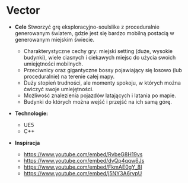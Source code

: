 # Vector

- **Cele**
	Stworzyć grę eksploracyjno-soulslike z proceduralnie generowanym światem, gdzie jest się bardzo mobilną postacią w generowanym miejskim świecie. 
	- Charakterystyczne cechy gry: miejski setting (duże, wysokie budynki), wiele ciasnych i ciekawych miejsc do użycia swoich umiejętności mobilnych. 
	- Przeciwnicy oraz gigantyczne bossy pojawiający się losowo (lub proceduralnie) na terenie całej mapy. 
	- Duży stopień trudności, ale momenty spokoju, w których można ćwiczyć swoje umiejętności. 
	- Możliwość znalezienia pojazdów latających i latania po mapie.
	- Budynki do których można wejść i przejść na ich samą górę.

- **Technologie:**
	- UE5
	- C++

- **Inspiracja**
	- https://www.youtube.com/embed/RvbeG8H19vs
	- https://www.youtube.com/embed/dvQp4qqw6Js
	- https://www.youtube.com/embed/FkmAE0gY_8I
	- https://www.youtube.com/embed/j5NY3A6rvpU
